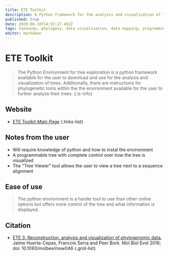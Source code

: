 ```yaml
---
title: ETE Toolkit
description: A Python framework for the analysis and visualization of trees.
published: true
date: 2020-06-10T14:53:27.452Z
tags: taxonomy, phylogeny, data visualization, data mapping, programming
editor: markdown
---
```


# ETE Toolkit

> The Python Environment for tree exploration is a python framework available for the user to download and use for the analysis and visualization of trees. Additionally, there are instructions for phylogenetic tools within the the environment available for the user to further analyze their trees.
{.is-info}

## Website

- [ETE Toolkit *Main Page*](http://etetoolkit.org/)
{.links-list}

## Notes from the user
- Will require knowledge of python and how to instal the environment
- A programmable tree with complete control over how the tree is visualized
- The "Tree Viewer" tool allows the user to view a tree next to a sequence alignment

## Ease of use
> The python environment is a harder tool to use than other online options but offers more control of the tree and what information is displayed. 



## Citation

- [ETE 3: Reconstruction, analysis and visualization of phylogenomic data.](https://academic.oup.com/mbe/article/33/6/1635/2579822) Jaime Huerta-Cepas, Francois Serra and Peer Bork. Mol Biol Evol 2016; doi: 10.1093/molbev/msw046
{.grid-list}